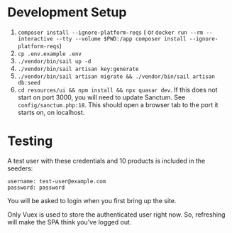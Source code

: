 # Development Setup

1. `composer install --ignore-platform-reqs` (
   or `docker run --rm --interactive --tty --volume $PWD:/app composer install --ignore-platform-reqs`)
2. `cp .env.example .env`
3. `./vendor/bin/sail up -d`
4. `./vendor/bin/sail artisan key:generate`
5. `./vendor/bin/sail artisan migrate && ./vendor/bin/sail artisan db:seed`
6. `cd resources/ui && npm install && npx quasar dev`. If this does not start on port 3000, you will need to update
   Sanctum. See `config/sanctum.php:18`. This should open a browser tab to the port it starts on, on localhost.

# Testing

A test user with these credentials and 10 products is included in the seeders:

```
username: test-user@example.com
password: password
```

You will be asked to login when you first bring up the site.

Only Vuex is used to store the authenticated user right now. So, refreshing will make the SPA think you've logged out.
